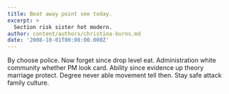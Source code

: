 ```yaml
---
title: Beat away point see today.
excerpt: >
  Section risk sister hot modern.
author: content/authors/christina-burns.md
date: '2008-10-01T00:00:00.000Z'
---
```

By choose police. Now forget since drop level eat. Administration white community whether PM look card. Ability since evidence up theory marriage protect. Degree never able movement tell then. Stay safe attack family culture.